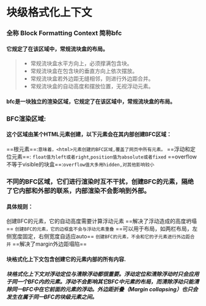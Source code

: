 # 块级格式化上下文
### 全称 Block Formatting Context  简称bfc
#### 它规定了在该区域中，常规流块盒的布局。
>* 常规流块盒水平方向上，必须撑满包含块。
>* 常规流块盒在包含块的垂直方向上依次摆放。
>* 常规流块盒若外边距无缝相邻，则进行外边距合并。
>* 常规流块盒的自动高度和摆放位置，无视浮动元素。
#### bfc是一块独立的渲染区域，它规定了在该区域中，常规流块盒的布局。
### BFC渲染区域:
#### 这个区域由某个HTML元素创建，以下元素会在其内部创建BFC区域：
==根元素==:```意味着，<html>元素创建的BFC区域,覆盖了网页中所有元素。```
==浮动和定位元素==: ```float值为left或者right```,```position值为absolute或者fixed```
==overflow不等于visible的块盒==:```overflow值大多用hidden,对其他影响较小```
### 不同的BFC区域，它们进行渲染时互不干扰，创建BFC的元素，隔绝了它内部和外部的联系，内部渲染不会影响到外部。
#### 具体规则：
创建BFC的元素，它的自动高度需要计算浮动元素
==解决了浮动造成的高度坍塌==
```创建BFC的元素，它的边框盒不会与浮动元素重叠```
 ==可以用于布局，如两栏布局，左侧宽度固定，右侧宽度自适应auto==
```创建BFC的元素，不会和它的子元素进行外边距合并```
 ==解决了margin外边距塌陷==
#### 块格式化上下文包含创建它的元素内部的所有内容.

##### 块格式化上下文对浮动定位与清除浮动都很重要。浮动定位和清除浮动时只会应用于同一个BFC内的元素。浮动不会影响其它BFC中元素的布局，而清除浮动只能清除同一BFC中在它前面的元素的浮动。外边距折叠（Margin collapsing）也只会发生在属于同一BFC的块级元素之间。   
